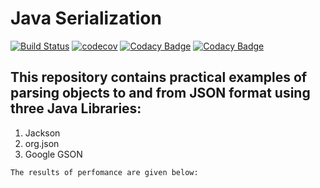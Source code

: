 # Java Serialization
[![Build Status](https://travis-ci.org/MasterOfTheU/java-serialization.svg?branch=master)](https://travis-ci.org/MasterOfTheU/java-serialization)
[![codecov](https://codecov.io/gh/MasterOfTheU/java-serialization/branch/master/graph/badge.svg)](https://codecov.io/gh/MasterOfTheU/java-serialization)
[![Codacy Badge](https://api.codacy.com/project/badge/Grade/66290c80c082419c9fff03ed37c7beb9)](https://www.codacy.com/app/MasterOfTheU/java-serialization?utm_source=github.com&amp;utm_medium=referral&amp;utm_content=MasterOfTheU/java-serialization&amp;utm_campaign=Badge_Grade)
[![Codacy Badge](https://api.codacy.com/project/badge/Coverage/66290c80c082419c9fff03ed37c7beb9)](https://www.codacy.com/app/MasterOfTheU/java-serialization?utm_source=github.com&utm_medium=referral&utm_content=MasterOfTheU/java-serialization&utm_campaign=Badge_Coverage)

## This repository contains practical examples of parsing objects to and from JSON format using three Java Libraries:
<p>
    <ol>
        <li>Jackson</li>
        <li>org.json</li>
        <li>Google GSON</li>
    </ol>
</p>
  
    The results of perfomance are given below: